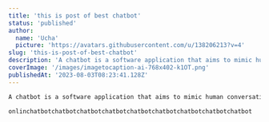```yaml
---
title: 'this is post of best chatbot'
status: 'published'
author:
  name: 'Ucha'
  picture: 'https://avatars.githubusercontent.com/u/138206213?v=4'
slug: 'this-is-post-of-best-chatbot'
description: 'A chatbot is a software application that aims to mimic human conversation through text or voice interactions, typically onlin'
coverImage: '/images/imagetocaption-ai-768x402-k1OT.png'
publishedAt: '2023-08-03T08:23:41.128Z'
---
```


```javascript
A chatbot is a software application that aims to mimic human conversation through text or voice interactions, typically 

onlinchatbotchatbotchatbotchatbotchatbotchatbotchatbotchatbotchatbot
```

<br>



```javascript

```

